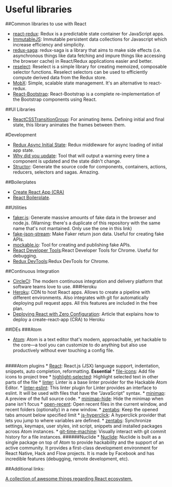 # Useful libraries

##Common libraries to use with React

* <a href='https://github.com/reactjs/react-redux'>react-redux</a>: Redux is a predictable state container for JavaScript apps.
* <a href='https://github.com/facebook/immutable-js/'>ImmutableJS</a>: Immutable persistent data collections for Javascript which increase efficiency and simplicity.
* <a href='https://github.com/redux-saga/redux-saga'>redux-saga</a>: redux-saga is a library that aims to make side effects (i.e. asynchronous things like data fetching and impure things like accessing the browser cache) in React/Redux applications easier and better.
* <a href='https://github.com/reactjs/reselect'>reselect</a>: Reselect is a simple library for creating memoized, composable selector functions. Reselect selectors can be used to efficiently compute derived data from the Redux store.
* <a href='https://github.com/mobxjs/mobx'>MobX</a>: Simple, scalable state management. It's an alternative to react-redux.
* <a href='https://react-bootstrap.github.io/'>React-Bootstrap</a>: React-Bootstrap is a complete re-implementation of the Bootstrap components using React.

##UI Libraries
* <a href='https://facebook.github.io/react/docs/animation.html'>ReactCSSTransitionGroup</a>: For animating items. Defining initial and final state, this library animates the frames between them.

#Development
* <a href='https://github.com/KELiON/redux-async-initial-state'>Redux Async Initial State</a>: Redux middleware for async loading of initial app state.
* <a href='https://github.com/garbles/why-did-you-update'>Why did you update</a>: Tool that will output a warning every time a component is updated and the state didn't change.
* <a href='https://github.com/ipselon/structor'>Structor</a>: Generate the source code for components, containers, actions, reducers, selectors and sagas. Amazing.

##Boilerplates
* <a href='https://facebook.github.io/react/blog/2016/07/22/create-apps-with-no-configuration.html'>Create React App (CRA)</a>
* <a href='https://github.com/react-boilerplate/react-boilerplate'>React Boilerplate</a>.

##Utilities
* <a href='https://github.com/marak/Faker.js/'>faker.js</a>: Generate massive amounts of fake data in the browser and node.js. (Warning: there's a duplicate of this repository with the same name that's not mantained. Only use the one in this link)
* <a href='https://github.com/emkay/fake-json-stream'>fake-json-stream</a>: Make Faker return json data. Useful for creating fake APIs.
* <a href='https://www.mockable.io/'>mockable.io</a>: Tool for creating and publishing fake APIs.
* <a href='https://chrome.google.com/webstore/detail/react-developer-tools/fmkadmapgofadopljbjfkapdkoienihi/related?hl=en'>React Developer Tools</a>:React Developer Tools for Chrome. Useful for debugging.
* <a href='https://chrome.google.com/webstore/detail/redux-devtools/lmhkpmbekcpmknklioeibfkpmmfibljd?hl=en'>Redux DevTools</a>:Redux DevTools for Chrome.

##Continuous Integration
* <a href='https://circleci.com/'>CircleCI</a>: The modern continuous integration and delivery platform that software teams love to use.
###Heroku
* <a href='https://www.heroku.com/'>Heroku</a>: CDN to host React apps. Allows to create a pipeline with different environments. Also integrates with git for automatically deploying pull request apps. All this features are included in the free plan.
* <a href='https://blog.heroku.com/deploying-react-with-zero-configuration'>Deploying React with Zero Configuration</a>: Article that explains how to deploy a create-react-app (CRA) to Heroku

##IDEs
###Atom
* <a href='https://atom.io/'>Atom</a>: Atom is a text editor that's modern, approachable, yet hackable to the core—a tool you can customize to do anything but also use productively without ever touching a config file.
<br />
####Atom plugins
* <a href='https://atom.io/packages/react'>React</a>: React.js (JSX) language support, indentation, snippets, auto completion, reformatting. <b>Essential</b>
* <a href='https://atom.io/packages/file-icons'>file-icons</a>: Add file icons to project tree
* <a href='https://atom.io/packages/highlight-selected'>highlight-selected</a>: Highlight selected text in other parts of the file
* <a href='https://atom.io/packages/linter'>linter</a>: Linter is a base linter provider for the Hackable Atom Editor.
* <a href='https://atom.io/packages/linter-eslint'>linter-eslint</a>: This linter plugin for Linter provides an interface to eslint. It will be used with files that have the "JavaScript" syntax.
* <a href='https://atom.io/packages/minimap'>minimap</a>: A preview of the full source code.
* <a href='https://atom.io/packages/minimap-hide'>minimap-hide</a>: Hide the minimap when pane isn't focus
* <a href='https://atom.io/packages/open-recent'>open-recent</a>: Open recent files in the current window, and recent folders (optionally) in a new window.
* <a href='https://atom.io/packages/zentabs'>zentabs</a>: Keep the opened tabs amount below specified limit
* <a href='https://atom.io/packages/js-hyperclick'>js-hyperclick</a>: A hyperclick provider that lets you jump to where variables are defined.
* <a href='https://atom.io/packages/sync-settings'>zentabs</a>: Synchronize settings, keymaps, user styles, init script, snippets and installed packages across Atom instances.
* <a href='https://atom.io/packages/git-time-machine'>git-time-machine</a>: Visually interact with git commit history for a file instances.
######Nuclide
* <a href='https://nuclide.io/'>Nuclide</a>: Nuclide is built as a single package on top of Atom to provide hackability and the support of an active community. It provides a first-class development environment for React Native, Hack and Flow projects. It is made by Facebook and has incredible features (debugging, remote development, etc).

##Additional links:

<a href='https://github.com/enaqx/awesome-react'>A collection of awesome things regarding React ecosystem.</a></p>
<br />
